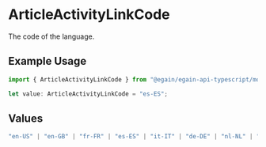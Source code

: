 # ArticleActivityLinkCode

The code of the language.

## Example Usage

```typescript
import { ArticleActivityLinkCode } from "@egain/egain-api-typescript/models";

let value: ArticleActivityLinkCode = "es-ES";
```

## Values

```typescript
"en-US" | "en-GB" | "fr-FR" | "es-ES" | "it-IT" | "de-DE" | "nl-NL" | "pt-BR" | "pt-PT" | "da-DK" | "sv-SE" | "ru-RU" | "fr-CA" | "zh-CN" | "ja-JP" | "ko-KR"
```